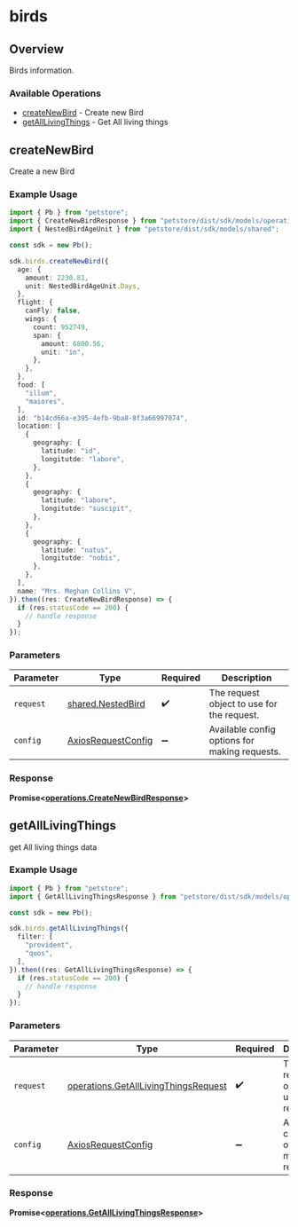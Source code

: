 # birds

## Overview

Birds information.

### Available Operations

* [createNewBird](#createnewbird) - Create new Bird
* [getAllLivingThings](#getalllivingthings) - Get All living things

## createNewBird

Create a new Bird

### Example Usage

```typescript
import { Pb } from "petstore";
import { CreateNewBirdResponse } from "petstore/dist/sdk/models/operations";
import { NestedBirdAgeUnit } from "petstore/dist/sdk/models/shared";

const sdk = new Pb();

sdk.birds.createNewBird({
  age: {
    amount: 2230.81,
    unit: NestedBirdAgeUnit.Days,
  },
  flight: {
    canFly: false,
    wings: {
      count: 952749,
      span: {
        amount: 6800.56,
        unit: "in",
      },
    },
  },
  food: [
    "illum",
    "maiores",
  ],
  id: "b14cd66a-e395-4efb-9ba8-8f3a66997074",
  location: [
    {
      geography: {
        latitude: "id",
        longitutde: "labore",
      },
    },
    {
      geography: {
        latitude: "labore",
        longitutde: "suscipit",
      },
    },
    {
      geography: {
        latitude: "natus",
        longitutde: "nobis",
      },
    },
  ],
  name: "Mrs. Meghan Collins V",
}).then((res: CreateNewBirdResponse) => {
  if (res.statusCode == 200) {
    // handle response
  }
});
```

### Parameters

| Parameter                                                    | Type                                                         | Required                                                     | Description                                                  |
| ------------------------------------------------------------ | ------------------------------------------------------------ | ------------------------------------------------------------ | ------------------------------------------------------------ |
| `request`                                                    | [shared.NestedBird](../../models/shared/nestedbird.md)       | :heavy_check_mark:                                           | The request object to use for the request.                   |
| `config`                                                     | [AxiosRequestConfig](https://axios-http.com/docs/req_config) | :heavy_minus_sign:                                           | Available config options for making requests.                |


### Response

**Promise<[operations.CreateNewBirdResponse](../../models/operations/createnewbirdresponse.md)>**


## getAllLivingThings

get All living things data

### Example Usage

```typescript
import { Pb } from "petstore";
import { GetAllLivingThingsResponse } from "petstore/dist/sdk/models/operations";

const sdk = new Pb();

sdk.birds.getAllLivingThings({
  filter: [
    "provident",
    "quos",
  ],
}).then((res: GetAllLivingThingsResponse) => {
  if (res.statusCode == 200) {
    // handle response
  }
});
```

### Parameters

| Parameter                                                                                    | Type                                                                                         | Required                                                                                     | Description                                                                                  |
| -------------------------------------------------------------------------------------------- | -------------------------------------------------------------------------------------------- | -------------------------------------------------------------------------------------------- | -------------------------------------------------------------------------------------------- |
| `request`                                                                                    | [operations.GetAllLivingThingsRequest](../../models/operations/getalllivingthingsrequest.md) | :heavy_check_mark:                                                                           | The request object to use for the request.                                                   |
| `config`                                                                                     | [AxiosRequestConfig](https://axios-http.com/docs/req_config)                                 | :heavy_minus_sign:                                                                           | Available config options for making requests.                                                |


### Response

**Promise<[operations.GetAllLivingThingsResponse](../../models/operations/getalllivingthingsresponse.md)>**

